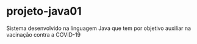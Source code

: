 # projeto-java01
Sistema desenvolvido na linguagem Java que tem por objetivo auxiliar na vacinação contra a COVID-19
